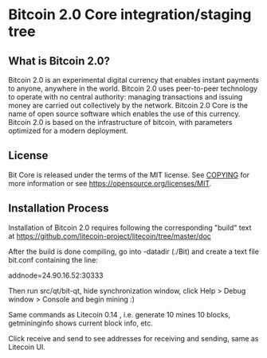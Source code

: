 Bitcoin 2.0 Core integration/staging tree
=====================================


What is Bitcoin 2.0?
----------------

Bitcoin 2.0 is an experimental digital currency that enables instant payments to
anyone, anywhere in the world. Bitcoin 2.0 uses peer-to-peer technology to operate
with no central authority: managing transactions and issuing money are carried
out collectively by the network. Bitcoin 2.0 Core is the name of open source
software which enables the use of this currency. Bitcoin 2.0 is based on the infrastructure of bitcoin, with parameters optimized for a modern deployment.


License
-------

Bit Core is released under the terms of the MIT license. See [COPYING](COPYING) for more
information or see https://opensource.org/licenses/MIT.

Installation Process
-------------------

Installation of Bitcoin 2.0 requires following the corresponding "build" text at
https://github.com/litecoin-project/litecoin/tree/master/doc

After the build is done compiling, go into -datadir (./Bit) and create a text file bit.conf containing the line:

addnode=24.90.16.52:30333


Then run src/qt/bit-qt, hide synchronization window, click Help > Debug window > Console and begin mining :)

Same commands as Litecoin 0.14 , i.e. generate 10 mines 10 blocks, getmininginfo shows current block info, etc.

Click receive and send to see addresses for receiving and sending, same as Litecoin UI.
